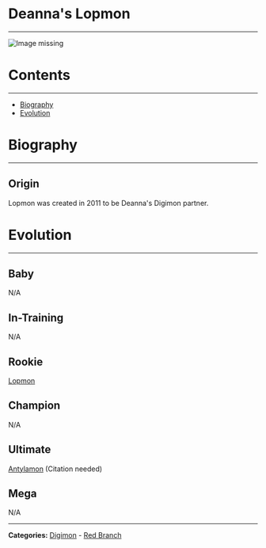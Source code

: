 # Deanna's Lopmon
-----
![Image missing]({{site.baseurl}}/wiki/resources/Lopmon.png)

# Contents
-----

- [Biography](#biography)
- [Evolution](#evolution)

# Biography
-----

## Origin
Lopmon was created in 2011 to be Deanna's Digimon partner.

# Evolution
-----

## Baby  
N/A

## In-Training  
N/A

## Rookie
[Lopmon](http://www.wikimon.net/lopmon)  

## Champion
N/A

## Ultimate
[Antylamon](http://www.wikimon.net/Antylamon) (Citation needed)  

## Mega
N/A

-----

**Categories:** [Digimon](../categories/Digimon) - [Red Branch](../categories/Red_Branch)
